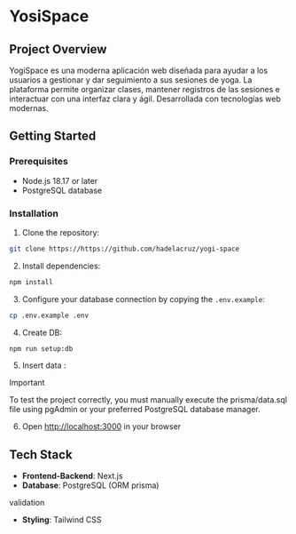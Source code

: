 # YosiSpace

## Project Overview

YogiSpace es una moderna aplicación web diseñada para ayudar a los usuarios a gestionar y dar seguimiento a sus sesiones de yoga. La plataforma permite organizar clases, mantener registros de las sesiones e interactuar con una interfaz clara y ágil. Desarrollada con tecnologías web modernas.
## Getting Started

### Prerequisites

- Node.js 18.17 or later
- PostgreSQL database

### Installation

1. Clone the repository:

```bash
git clone https://https://github.com/hadelacruz/yogi-space 
```

2. Install dependencies:

```bash
npm install
```

3. Configure your database connection by copying the `.env.example`:

```bash
cp .env.example .env
```

4. Create DB:

```bash
npm run setup:db
```

5. Insert data :

>[!IMPORTANT]
>To test the project correctly, you must manually execute the prisma/data.sql file using pgAdmin or your preferred PostgreSQL database manager.

6. Open [http://localhost:3000](http://localhost:3000) in your browser


## Tech Stack

- **Frontend-Backend**: Next.js
- **Database**: PostgreSQL (ORM prisma)

validation
- **Styling**: Tailwind CSS
